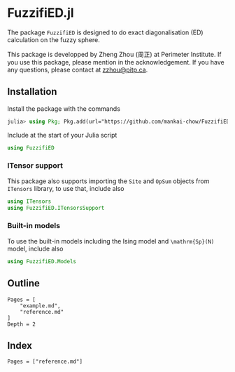 # FuzzifiED.jl

The package `FuzzifiED` is designed to do exact diagonalisation (ED) calculation on the fuzzy sphere. 

This package is developped by Zheng Zhou (周正) at Perimeter Institute. If you use this package, please mention in the acknowledgement. If you have any questions, please contact at [zzhou@pitp.ca](mailto:zzhou@pitp.ca).

## Installation

Install the package with the commands
```julia
julia> using Pkg; Pkg.add(url="https://github.com/mankai-chow/FuzzifiED.jl.git")
```
Include at the start of your Julia script
```julia
using FuzzifiED
```

### ITensor support

This package also supports importing the `Site` and `OpSum` objects from `ITensors` library, to use that, include also 
```julia
using ITensors 
using FuzzifiED.ITensorsSupport
```

### Built-in models 

To use the built-in models including the Ising model and ``\mathrm{Sp}(N)`` model, include also 
```julia
using FuzzifiED.Models
```

## Outline 

```@contents
Pages = [
    "example.md",
    "reference.md"
]
Depth = 2
```

## Index 

```@index
Pages = ["reference.md"]
```